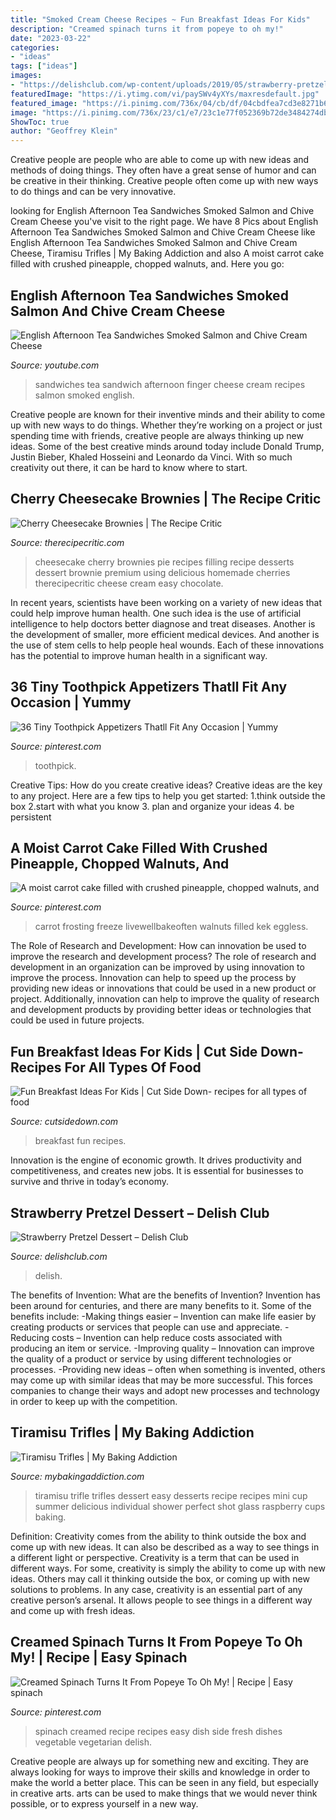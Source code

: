 ```yaml
---
title: "Smoked Cream Cheese Recipes ~ Fun Breakfast Ideas For Kids"
description: "Creamed spinach turns it from popeye to oh my!"
date: "2023-03-22"
categories:
- "ideas"
tags: ["ideas"]
images:
- "https://delishclub.com/wp-content/uploads/2019/05/strawberry-pretzel-dessert-c2-1.jpg"
featuredImage: "https://i.ytimg.com/vi/paySWv4yXYs/maxresdefault.jpg"
featured_image: "https://i.pinimg.com/736x/04/cb/df/04cbdfea7cd3e8271b6aa1fc3c547412.jpg"
image: "https://i.pinimg.com/736x/23/c1/e7/23c1e77f052369b72de3484274db4ecc.jpg"
ShowToc: true
author: "Geoffrey Klein"
---
```



Creative people are people who are able to come up with new ideas and methods of doing things. They often have a great sense of humor and can be creative in their thinking. Creative people often come up with new ways to do things and can be very innovative.

	

		
looking for English Afternoon Tea Sandwiches Smoked Salmon and Chive Cream Cheese you've visit to the right page. We have 8 Pics about English Afternoon Tea Sandwiches Smoked Salmon and Chive Cream Cheese like English Afternoon Tea Sandwiches Smoked Salmon and Chive Cream Cheese, Tiramisu Trifles | My Baking Addiction and also A moist carrot cake filled with crushed pineapple, chopped walnuts, and. Here you go:
		
    
## English Afternoon Tea Sandwiches Smoked Salmon And Chive Cream Cheese

<img loading=lazy src="https://i.ytimg.com/vi/paySWv4yXYs/maxresdefault.jpg" onerror="this.onerror=null;this.src='https://tse3.mm.bing.net/th?id=OIP.8CdqziTfk6nM6Qa2K3UAhAHaEK&amp;pid=15.1';" alt="English Afternoon Tea Sandwiches Smoked Salmon and Chive Cream Cheese">

_Source: youtube.com_

>sandwiches tea sandwich afternoon finger cheese cream recipes salmon smoked english. 

	

Creative people are known for their inventive minds and their ability to come up with new ways to do things. Whether they’re working on a project or just spending time with friends, creative people are always thinking up new ideas. Some of the best creative minds around today include Donald Trump, Justin Bieber, Khaled Hosseini and Leonardo da Vinci. With so much creativity out there, it can be hard to know where to start.

    
## Cherry Cheesecake Brownies | The Recipe Critic

<img loading=lazy src="https://therecipecritic.com/wp-content/uploads/2015/02/cherry_cheesecake_brownies-650x975.jpg" onerror="this.onerror=null;this.src='https://tse2.mm.bing.net/th?id=OIP.jwPpkNeKiI0VpfFiR2W8NgHaLH&amp;pid=15.1';" alt="Cherry Cheesecake Brownies | The Recipe Critic">

_Source: therecipecritic.com_

>cheesecake cherry brownies pie recipes filling recipe desserts dessert brownie premium using delicious homemade cherries therecipecritic cheese cream easy chocolate. 

	

In recent years, scientists have been working on a variety of new ideas that could help improve human health. One such idea is the use of artificial intelligence to help doctors better diagnose and treat diseases. Another is the development of smaller, more efficient medical devices. And another is the use of stem cells to help people heal wounds. Each of these innovations has the potential to improve human health in a significant way.

    
## 36 Tiny Toothpick Appetizers Thatll Fit Any Occasion | Yummy

<img loading=lazy src="https://i.pinimg.com/736x/04/cb/df/04cbdfea7cd3e8271b6aa1fc3c547412.jpg" onerror="this.onerror=null;this.src='https://tse4.mm.bing.net/th?id=OIP.mAjB5li-wOJtyUdImgD1wgHaKc&amp;pid=15.1';" alt="36 Tiny Toothpick Appetizers Thatll Fit Any Occasion | Yummy">

_Source: pinterest.com_

>toothpick. 

	

Creative Tips: How do you create creative ideas?
Creative ideas are the key to any project. Here are a few tips to help you get started: 
1.think outside the box 
2.start with what you know 
3. plan and organize your ideas 
4. be persistent 

    
## A Moist Carrot Cake Filled With Crushed Pineapple, Chopped Walnuts, And

<img loading=lazy src="https://i.pinimg.com/736x/23/c1/e7/23c1e77f052369b72de3484274db4ecc.jpg" onerror="this.onerror=null;this.src='https://tse2.mm.bing.net/th?id=OIP.e7WTbHaHmm2Bq2phGPSbqQHaLH&amp;pid=15.1';" alt="A moist carrot cake filled with crushed pineapple, chopped walnuts, and">

_Source: pinterest.com_

>carrot frosting freeze livewellbakeoften walnuts filled kek eggless. 

	

The Role of Research and Development: How can innovation be used to improve the research and development process?
The role of research and development in an organization can be improved by using innovation to improve the process. Innovation can help to speed up the process by providing new ideas or innovations that could be used in a new product or project. Additionally, innovation can help to improve the quality of research and development products by providing better ideas or technologies that could be used in future projects.

    
## Fun Breakfast Ideas For Kids | Cut Side Down- Recipes For All Types Of Food

<img loading=lazy src="http://cutsidedown.com/wp-content/uploads/2019/02/Fun-Breakfast-Ideas-For-Kids.jpg" onerror="this.onerror=null;this.src='https://tse1.mm.bing.net/th?id=OIP.sLwyKCp8HzW7VfBK2V2DPwHaO0&amp;pid=15.1';" alt="Fun Breakfast Ideas For Kids | Cut Side Down- recipes for all types of food">

_Source: cutsidedown.com_

>breakfast fun recipes. 

	

Innovation is the engine of economic growth. It drives productivity and competitiveness, and creates new jobs. It is essential for businesses to survive and thrive in today’s economy.

    
## Strawberry Pretzel Dessert – Delish Club

<img loading=lazy src="https://delishclub.com/wp-content/uploads/2019/05/strawberry-pretzel-dessert-c2-1.jpg" onerror="this.onerror=null;this.src='https://tse3.mm.bing.net/th?id=OIP.GSEYi6xSqqRdzBWcRkQ5TAHaLi&amp;pid=15.1';" alt="Strawberry Pretzel Dessert – Delish Club">

_Source: delishclub.com_

>delish. 

	

The benefits of Invention: What are the benefits of Invention?
Invention has been around for centuries, and there are many benefits to it. Some of the benefits include: 
-Making things easier – Invention can make life easier by creating products or services that people can use and appreciate. 
-Reducing costs – Invention can help reduce costs associated with producing an item or service. 
-Improving quality – Innovation can improve the quality of a product or service by using different technologies or processes. 
-Providing new ideas – often when something is invented, others may come up with similar ideas that may be more successful. This forces companies to change their ways and adopt new processes and technology in order to keep up with the competition.

    
## Tiramisu Trifles | My Baking Addiction

<img loading=lazy src="https://www.mybakingaddiction.com/wp-content/uploads/2011/06/Tiramisu-Trifle-1-1-of-1.jpg" onerror="this.onerror=null;this.src='https://tse1.mm.bing.net/th?id=OIP.dLsG3DIB0ljS5W1ecmcDBQAAAA&amp;pid=15.1';" alt="Tiramisu Trifles | My Baking Addiction">

_Source: mybakingaddiction.com_

>tiramisu trifle trifles dessert easy desserts recipe recipes mini cup summer delicious individual shower perfect shot glass raspberry cups baking. 

	

Definition: Creativity comes from the ability to think outside the box and come up with new ideas. It can also be described as a way to see things in a different light or perspective.
Creativity is a term that can be used in different ways. For some, creativity is simply the ability to come up with new ideas. Others may call it thinking outside the box, or coming up with new solutions to problems. In any case, creativity is an essential part of any creative person’s arsenal. It allows people to see things in a different way and come up with fresh ideas.

    
## Creamed Spinach Turns It From Popeye To Oh My! | Recipe | Easy Spinach

<img loading=lazy src="https://i.pinimg.com/736x/81/5b/26/815b26dbe706df15c5818ca8af9d6d17.jpg" onerror="this.onerror=null;this.src='https://tse1.mm.bing.net/th?id=OIP.ZLZ0PQOujRsOcFvg5XWvMwHaLG&amp;pid=15.1';" alt="Creamed Spinach Turns It From Popeye To Oh My! | Recipe | Easy spinach">

_Source: pinterest.com_

>spinach creamed recipe recipes easy dish side fresh dishes vegetable vegetarian delish. 

	

Creative people are always up for something new and exciting. They are always looking for ways to improve their skills and knowledge in order to make the world a better place. This can be seen in any field, but especially in creative arts. arts can be used to make things that we would never think possible, or to express yourself in a new way.

